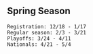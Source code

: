 ## Spring Season
```
Registration: 12/18 - 1/17
Regular season: 2/3 - 3/21
Playoffs: 3/24 - 4/11
Nationals: 4/21 - 5/4
```

